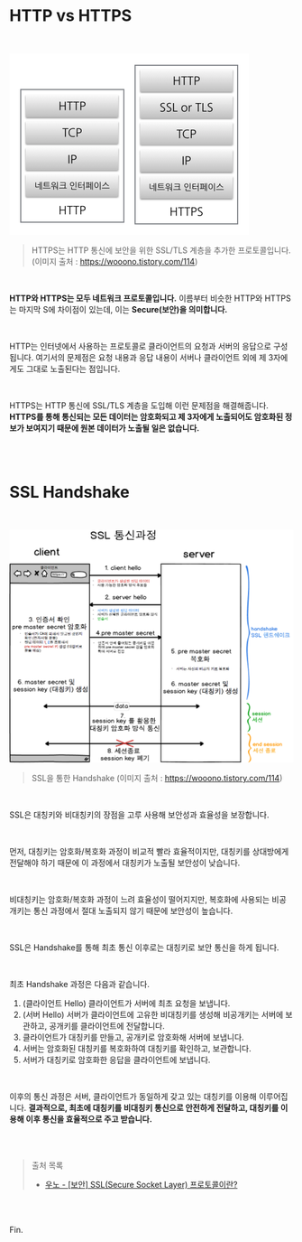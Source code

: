 # HTTP vs HTTPS

<br>

![views](hogeun.assets/4GHgl0T.png)

> HTTPS는 HTTP 통신에 보안을 위한 SSL/TLS 계층을 추가한 프로토콜입니다. (이미지 출처 : https://wooono.tistory.com/114)

<br>

**HTTP와 HTTPS는 모두 네트워크 프로토콜입니다.** 이름부터 비슷한 HTTP와 HTTPS는 마지막 S에 차이점이 있는데, 이는 **Secure(보안)을 의미합니다.**

<br>

HTTP는 인터넷에서 사용하는 프로토콜로 클라이언트의 요청과 서버의 응답으로 구성됩니다.
여기서의 문제점은 요청 내용과 응답 내용이 서버나 클라이언트 외에 제 3자에게도 그대로 노출된다는 점입니다.

<br>

HTTPS는 HTTP 통신에 SSL/TLS 계층을 도입해 이런 문제점을 해결해줍니다.
**HTTPS를 통해 통신되는 모든 데이터는 암호화되고 제 3자에게 노출되어도 암호화된 정보가 보여지기 때문에 원본 데이터가 노출될 일은 없습니다.**

<br><br>

# **SSL Handshake**

<br>

![views](hogeun.assets/YIfy1wK.png)

> SSL을 통한 Handshake (이미지 출처 : https://wooono.tistory.com/114)

<br>

SSL은 대칭키와 비대칭키의 장점을 고루 사용해 보안성과 효율성을 보장합니다.

<br>

먼저, 대칭키는 암호화/복호화 과정이 비교적 빨라 효율적이지만,
대칭키를 상대방에게 전달해야 하기 때문에 이 과정에서 대칭키가 노출될 보안성이 낮습니다.

<br>

비대칭키는 암호화/복호화 과정이 느려 효율성이 떨어지지만,
복호화에 사용되는 비공개키는 통신 과정에서 절대 노출되지 않기 때문에 보안성이 높습니다.

<br>

SSL은 Handshake를 통해 최초 통신 이후로는 대칭키로 보안 통신을 하게 됩니다.

<br>

최초 Handshake 과정은 다음과 같습니다.

1. (클라이언트 Hello) 클라이언트가 서버에 최초 요청을 보냅니다.
2. (서버 Hello) 서버가 클라이언트에 고유한 비대칭키를 생성해 비공개키는 서버에 보관하고, 공개키를 클라이언트에 전달합니다.
3. 클라이언트가 대칭키를 만들고, 공개키로 암호화해 서버에 보냅니다.
4. 서버는 암호화된 대칭키를 복호화하여 대칭키를 확인하고, 보관합니다.
5. 서버가 대칭키로 암호화한 응답을 클라이언트에 보냅니다.

<br>

이후의 통신 과정은 서버, 클라이언트가 동일하게 갖고 있는 대칭키를 이용해 이루어집니다.
**결과적으로, 최초에 대칭키를 비대칭키 통신으로 안전하게 전달하고, 대칭키를 이용해 이후 통신을 효율적으로 주고 받습니다.**

<br><br>

> 출처 목록
>
> * [우노 - [보안] SSL(Secure Socket Layer) 프로토콜이란?](https://wooono.tistory.com/114)

<br><br>

Fin.
